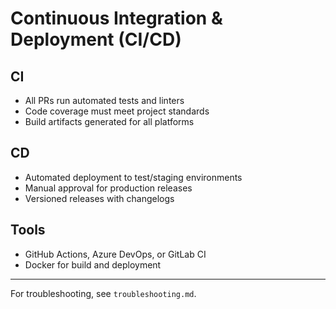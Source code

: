 # Continuous Integration & Deployment (CI/CD)

## CI

- All PRs run automated tests and linters
- Code coverage must meet project standards
- Build artifacts generated for all platforms

## CD

- Automated deployment to test/staging environments
- Manual approval for production releases
- Versioned releases with changelogs

## Tools

- GitHub Actions, Azure DevOps, or GitLab CI
- Docker for build and deployment

---

For troubleshooting, see `troubleshooting.md`.
